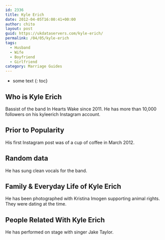 ```yaml
---
id: 2336
title: Kyle Erich
date: 2012-04-05T16:00:41+00:00
author: chito
layout: post
guid: https://ukdataservers.com/kyle-erich/
permalink: /04/05/kyle-erich
tags:
  - Husband
  - Wife
  - Boyfriend
  - Girlfriend
category: Marriage Guides
---
```


* some text
{: toc}
          
          
## Who is  Kyle Erich
                  
                  
                  
Bassist of the band In Hearts Wake since 2011. He has more than 10,000 followers on his kyleerich Instagram account. 
                  
                
                
                
## Prior to Popularity 
                  
                  
                  
His first Instagram post was of a cup of coffee in March 2012. 
                  
                
                
                
## Random data 
                  
                  
                  
He has sung clean vocals for the band. 
                  
                
                
                
## Family & Everyday Life of Kyle Erich
                  
                  
                  
He has been photographed with Kristina Imogen supporting animal rights. They were dating at the time.
                  
                
                
                
## People Related With  Kyle Erich
                  
                  
                  
He has performed on stage with singer Jake Taylor.
                  
                
              
            
          
          
          
    
    
  
